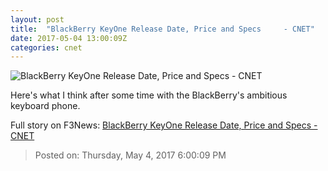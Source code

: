 ```yaml
---
layout: post
title:  "BlackBerry KeyOne Release Date, Price and Specs     - CNET"
date: 2017-05-04 13:00:09Z
categories: cnet
---
```


![BlackBerry KeyOne Release Date, Price and Specs     - CNET](https://cnet1.cbsistatic.com/img/J-d76Zb3rue60UXYRlJPbkyB_ZI=/770x433/2017/01/04/1203cf9b-e890-4d66-8ebb-2555b683ef25/ces-2017-blackberry-mercury-7740.jpg)

Here's what I think after some time with the BlackBerry's ambitious keyboard phone.


Full story on F3News: [BlackBerry KeyOne Release Date, Price and Specs     - CNET](http://www.f3nws.com/n/Vn3m3B)

> Posted on: Thursday, May 4, 2017 6:00:09 PM
